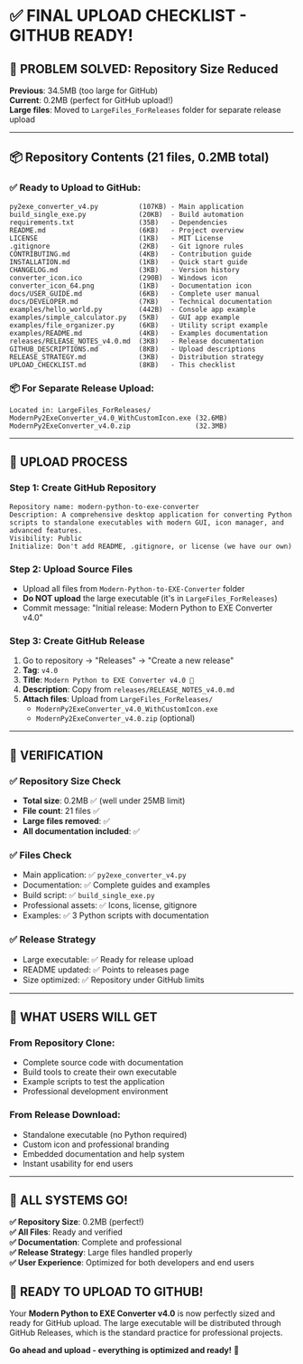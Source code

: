# ✅ FINAL UPLOAD CHECKLIST - GITHUB READY!

## 🎉 **PROBLEM SOLVED: Repository Size Reduced**

**Previous**: 34.5MB (too large for GitHub)  
**Current**: 0.2MB (perfect for GitHub upload!)  
**Large files**: Moved to `LargeFiles_ForReleases` folder for separate release upload

---

## 📦 **Repository Contents (21 files, 0.2MB total)**

### ✅ **Ready to Upload to GitHub:**
```
py2exe_converter_v4.py          (107KB) - Main application
build_single_exe.py             (20KB)  - Build automation
requirements.txt                (35B)   - Dependencies
README.md                       (6KB)   - Project overview  
LICENSE                         (1KB)   - MIT License
.gitignore                      (2KB)   - Git ignore rules
CONTRIBUTING.md                 (4KB)   - Contribution guide
INSTALLATION.md                 (1KB)   - Quick start guide
CHANGELOG.md                    (3KB)   - Version history
converter_icon.ico              (290B)  - Windows icon
converter_icon_64.png           (1KB)   - Documentation icon
docs/USER_GUIDE.md              (6KB)   - Complete user manual
docs/DEVELOPER.md               (7KB)   - Technical documentation
examples/hello_world.py         (442B)  - Console app example
examples/simple_calculator.py   (5KB)   - GUI app example
examples/file_organizer.py      (6KB)   - Utility script example
examples/README.md              (4KB)   - Examples documentation
releases/RELEASE_NOTES_v4.0.md  (3KB)   - Release documentation
GITHUB_DESCRIPTIONS.md          (8KB)   - Upload descriptions
RELEASE_STRATEGY.md             (3KB)   - Distribution strategy
UPLOAD_CHECKLIST.md             (8KB)   - This checklist
```

### 📦 **For Separate Release Upload:**
```
Located in: LargeFiles_ForReleases/
ModernPy2ExeConverter_v4.0_WithCustomIcon.exe (32.6MB)
ModernPy2ExeConverter_v4.0.zip                (32.3MB)
```

---

## 🚀 **UPLOAD PROCESS**

### **Step 1: Create GitHub Repository**
```
Repository name: modern-python-to-exe-converter
Description: A comprehensive desktop application for converting Python scripts to standalone executables with modern GUI, icon manager, and advanced features.
Visibility: Public
Initialize: Don't add README, .gitignore, or license (we have our own)
```

### **Step 2: Upload Source Files**
- Upload all files from `Modern-Python-to-EXE-Converter` folder
- **Do NOT upload** the large executable (it's in `LargeFiles_ForReleases`)
- Commit message: "Initial release: Modern Python to EXE Converter v4.0"

### **Step 3: Create GitHub Release**
1. Go to repository → "Releases" → "Create a new release"
2. **Tag**: `v4.0`
3. **Title**: `Modern Python to EXE Converter v4.0 🚀`
4. **Description**: Copy from `releases/RELEASE_NOTES_v4.0.md`
5. **Attach files**: Upload from `LargeFiles_ForReleases/`
   - `ModernPy2ExeConverter_v4.0_WithCustomIcon.exe`
   - `ModernPy2ExeConverter_v4.0.zip` (optional)

---

## 🎯 **VERIFICATION**

### ✅ **Repository Size Check**
- **Total size**: 0.2MB ✅ (well under 25MB limit)
- **File count**: 21 files ✅
- **Large files removed**: ✅ 
- **All documentation included**: ✅

### ✅ **Files Check**
- Main application: ✅ `py2exe_converter_v4.py`
- Documentation: ✅ Complete guides and examples
- Build script: ✅ `build_single_exe.py`
- Professional assets: ✅ Icons, license, gitignore
- Examples: ✅ 3 Python scripts with documentation

### ✅ **Release Strategy**
- Large executable: ✅ Ready for release upload
- README updated: ✅ Points to releases page
- Size optimized: ✅ Repository under GitHub limits

---

## 🌟 **WHAT USERS WILL GET**

### **From Repository Clone:**
- Complete source code with documentation
- Build tools to create their own executable
- Example scripts to test the application
- Professional development environment

### **From Release Download:**
- Standalone executable (no Python required)
- Custom icon and professional branding
- Embedded documentation and help system
- Instant usability for end users

---

## 🎉 **ALL SYSTEMS GO!**

**✅ Repository Size**: 0.2MB (perfect!)  
**✅ All Files**: Ready and verified  
**✅ Documentation**: Complete and professional  
**✅ Release Strategy**: Large files handled properly  
**✅ User Experience**: Optimized for both developers and end users  

## 🚀 **READY TO UPLOAD TO GITHUB!**

Your **Modern Python to EXE Converter v4.0** is now perfectly sized and ready for GitHub upload. The large executable will be distributed through GitHub Releases, which is the standard practice for professional projects.

**Go ahead and upload - everything is optimized and ready!** 🌟
